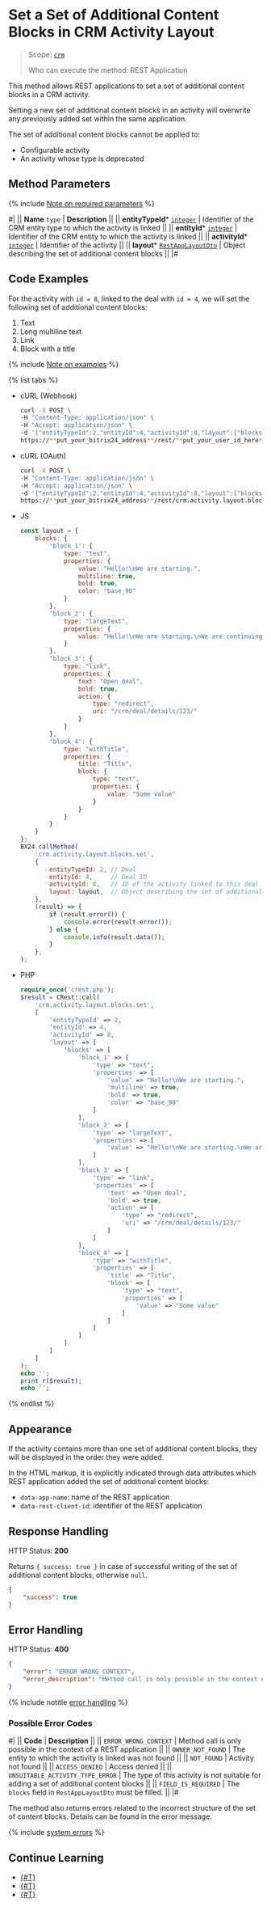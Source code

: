 # Set a Set of Additional Content Blocks in CRM Activity Layout

> Scope: [`crm`](../../../../scopes/permissions.md)
>
> Who can execute the method: REST Application

This method allows REST applications to set a set of additional content blocks in a CRM activity.

Setting a new set of additional content blocks in an activity will overwrite any previously added set within the same application.

The set of additional content blocks cannot be applied to:
- Configurable activity
- An activity whose type is deprecated

## Method Parameters

{% include [Note on required parameters](../../../../../_includes/required.md) %}

#|
|| **Name**
`type` | **Description** ||
|| **entityTypeId***
[`integer`](../../../../data-types.md) | Identifier of the CRM entity type to which the activity is linked ||
|| **entityId***
[`integer`](../../../../data-types.md) | Identifier of the CRM entity to which the activity is linked ||
|| **activityId***
[`integer`](../../../../data-types.md) | Identifier of the activity ||
|| **layout***
[`RestAppLayoutDto`](../structure/rest-app-layout-dto.md) | Object describing the set of additional content blocks ||
|#

## Code Examples

For the activity with `id = 8`, linked to the deal with `id = 4`, we will set the following set of additional content blocks:

1. Text
2. Long multiline text
3. Link
4. Block with a title

{% include [Note on examples](../../../../../_includes/examples.md) %}

{% list tabs %}

- cURL (Webhook)

    ```bash
    curl -X POST \
    -H "Content-Type: application/json" \
    -H "Accept: application/json" \
    -d '{"entityTypeId":2,"entityId":4,"activityId":8,"layout":{"blocks":{"block_1":{"type":"text","properties":{"value":"Hello!\nWe are starting.","multiline":true,"bold":true,"color":"base_90"}},"block_2":{"type":"largeText","properties":{"value":"Hello!\nWe are starting.\nWe are continuing.\nWe are still working on this.\nWe are continuing.\nWe are close to a result.\nGoodbye."}},"block_3":{"type":"link","properties":{"text":"Open deal","bold":true,"action":{"type":"redirect","uri":"/crm/deal/details/123/"}}},"block_4":{"type":"withTitle","properties":{"title":"Title","block":{"type":"text","properties":{"value":"Some value"}}}}}}' \
    https://**put_your_bitrix24_address**/rest/**put_your_user_id_here**/**put_your_webhook_here**/crm.activity.layout.blocks.set
    ```

- cURL (OAuth)

    ```bash
    curl -X POST \
    -H "Content-Type: application/json" \
    -H "Accept: application/json" \
    -d '{"entityTypeId":2,"entityId":4,"activityId":8,"layout":{"blocks":{"block_1":{"type":"text","properties":{"value":"Hello!\nWe are starting.","multiline":true,"bold":true,"color":"base_90"}},"block_2":{"type":"largeText","properties":{"value":"Hello!\nWe are starting.\nWe are continuing.\nWe are still working on this.\nWe are continuing.\nWe are close to a result.\nGoodbye."}},"block_3":{"type":"link","properties":{"text":"Open deal","bold":true,"action":{"type":"redirect","uri":"/crm/deal/details/123/"}}},"block_4":{"type":"withTitle","properties":{"title":"Title","block":{"type":"text","properties":{"value":"Some value"}}}}}},"auth":"**put_access_token_here**"}' \
    https://**put_your_bitrix24_address**/rest/crm.activity.layout.blocks.set
    ```

- JS

    ```js
    const layout = {
        blocks: {
            'block_1': {
                type: "text",
                properties: {
                    value: "Hello!\nWe are starting.",
                    multiline: true,
                    bold: true,
                    color: "base_90"
                }
            },
            'block_2': {
                type: "largeText",
                properties: {
                    value: "Hello!\nWe are starting.\nWe are continuing.\nWe are still working on this.\nWe are continuing.\nWe are close to a result.\nGoodbye."
                }
            },
            'block_3': {
                type: "link",
                properties: {
                    text: "Open deal",
                    bold: true,
                    action: {
                        type: "redirect",
                        uri: "/crm/deal/details/123/"
                    }
                }
            },
            'block_4': {
                type: "withTitle",
                properties: {
                    title: "Title",
                    block: {
                        type: "text",
                        properties: {
                            value: "Some value"
                        }
                    }
                }
            }
        }
    };
    BX24.callMethod(
        'crm.activity.layout.blocks.set',
        {
            entityTypeId: 2, // Deal
            entityId: 4,     // Deal ID
            activityId: 8,   // ID of the activity linked to this deal
            layout: layout,  // Object describing the set of additional content blocks
        },
        (result) => {
            if (result.error()) {
                console.error(result.error());
            } else {
                console.info(result.data());
            }
        },
    );
    ```

- PHP

    ```php
    require_once('crest.php');
    $result = CRest::call(
        'crm.activity.layout.blocks.set',
        [
            'entityTypeId' => 2,
            'entityId' => 4,
            'activityId' => 8,
            'layout' => [
                'blocks' => [
                    'block_1' => [
                        'type' => "text",
                        'properties' => [
                            'value' => "Hello!\nWe are starting.",
                            'multiline' => true,
                            'bold' => true,
                            'color' => "base_90"
                        ]
                    ],
                    'block_2' => [
                        'type' => "largeText",
                        'properties' => [
                            'value' => "Hello!\nWe are starting.\nWe are continuing.\nWe are still working on this.\nWe are continuing.\nWe are close to a result.\nGoodbye."
                        ]
                    ],
                    'block_3' => [
                        'type' => "link",
                        'properties' => [
                            'text' => "Open deal",
                            'bold' => true,
                            'action' => [
                                'type' => "redirect",
                                'uri' => "/crm/deal/details/123/"
                            ]
                        ]
                    ],
                    'block_4' => [
                        'type' => "withTitle",
                        'properties' => [
                            'title' => "Title",
                            'block' => [
                                'type' => "text",
                                'properties' => [
                                    'value' => "Some value"
                                ]
                            ]
                        ]
                    ]
                ]
            ]
        ]
    );
    echo '';
    print_r($result);
    echo '';
    ```

{% endlist %}

## Appearance

If the activity contains more than one set of additional content blocks, they will be displayed in the order they were added.

In the HTML markup, it is explicitly indicated through data attributes which REST application added the set of additional content blocks:
- `data-app-name`: name of the REST application
- `data-rest-client-id`: identifier of the REST application

## Response Handling

HTTP Status: **200**

Returns `{ success: true }` in case of successful writing of the set of additional content blocks, otherwise `null`.

```json
{
    "success": true
}
```

## Error Handling

HTTP Status: **400**

```json
{
    "error": "ERROR_WRONG_CONTEXT",
    "error_description": "Method call is only possible in the context of a REST application"
}
```

{% include notitle [error handling](../../../../../_includes/error-info.md) %}

### Possible Error Codes

#|
|| **Code** | **Description** ||
|| `ERROR_WRONG_CONTEXT` | Method call is only possible in the context of a REST application ||
|| `OWNER_NOT_FOUND` | The entity to which the activity is linked was not found ||
|| `NOT_FOUND` | Activity not found ||
|| `ACCESS_DENIED` | Access denied ||
|| `UNSUITABLE_ACTIVITY_TYPE_ERROR` | The type of this activity is not suitable for adding a set of additional content blocks ||
|| `FIELD_IS_REQUIRED` | The `blocks` field in `RestAppLayoutDto` must be filled. ||
|#

The method also returns errors related to the incorrect structure of the set of content blocks. Details can be found in the error message.

{% include [system errors](../../../../../_includes/system-errors.md) %}

## Continue Learning 

- [{#T}](./index.md)
- [{#T}](./crm-activity-layout-blocks-get.md)
- [{#T}](./crm-activity-layout-blocks-delete.md)